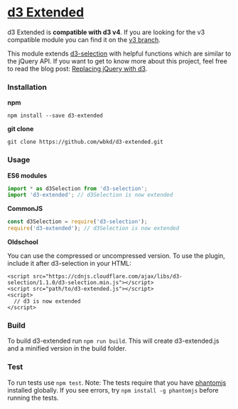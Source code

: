 # [d3 Extended](http://wbkd.github.io/d3-extended/)

d3 Extended is **compatible with d3 v4**. If you are looking for the v3 compatible module you can find it on the [v3 branch](https://github.com/wbkd/d3-extended/tree/v3).

This module extends [d3-selection](https://github.com/d3/d3-selection) with helpful functions which are similar to the jQuery API. If you want to get to know more about this project, feel free to read the blog post: [Replacing jQuery with d3](http://blog.webkid.io/replacing-jquery-with-d3).


### Installation

**npm**

```shell
npm install --save d3-extended
```

**git clone**

```shell
git clone https://github.com/wbkd/d3-extended.git
```


### Usage

**ES6 modules**

```javascript
import * as d3Selection from 'd3-selection';
import 'd3-extended'; // d3Selection is now extended
```

**CommonJS**

```javascript
const d3Selection = require('d3-selection');
require('d3-extended'); // d3Selection is now extended
```

**Oldschool**

You can use the compressed or uncompressed version.
To use the plugin, include it after d3-selection in your HTML:

```markup
<script src="https://cdnjs.cloudflare.com/ajax/libs/d3-selection/1.1.0/d3-selection.min.js"></script>
<script src="path/to/d3-extended.js"></script>
<script>
  // d3 is now extended
</script>
```


### Build

To build d3-extended run ```npm run build```.
This will create d3-extended.js and a minified version in the build folder.

### Test

To run tests use ```npm test```. Note: The tests require that you have [phantomjs](http://phantomjs.org/) installed globally. If you see errors, try ```npm install -g phantomjs``` before running the tests.

